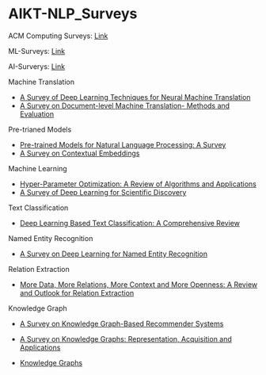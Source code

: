 # AIKT-NLP_Surveys

ACM Computing Surveys: [Link](https://dl.acm.org/journal/csur)

ML-Surveys: [Link](https://github.com/eugeneyan/ml-surveys)

AI-Surverys: [Link](https://github.com/KaiyuanGao/AI-Surveys)

Machine Translation

  - [A Survey of Deep Learning Techniques for Neural Machine Translation](https://arxiv.org/abs/2002.07526)
- [A Survey on Document-level Machine Translation- Methods and Evaluation](https://arxiv.org/abs/1912.08494)

Pre-trianed Models

- [Pre-trained Models for Natural Language Processing: A Survey](https://arxiv.org/abs/2003.08271)
- [A Survey on Contextual Embeddings](https://arxiv.org/abs/2003.07278)

Machine Learning

- [Hyper-Parameter Optimization: A Review of Algorithms and Applications](https://arxiv.org/abs/2003.05689)
- [A Survey of Deep Learning for Scientific Discovery](https://arxiv.org/abs/2003.11755)

Text Classification

- [Deep Learning Based Text Classification: A Comprehensive Review](https://arxiv.org/abs/2004.03705)

Named Entity Recognition

- [A Survey on Deep Learning for Named Entity Recognition](https://arxiv.org/abs/1812.09449)

Relation Extraction

- [More Data, More Relations, More Context and More Openness: A Review and Outlook for Relation Extraction](https://arxiv.org/abs/2004.03186)

Knowledge Graph

- [A Survey on Knowledge Graph-Based Recommender Systems](https://arxiv.org/abs/2003.00911)

- [A Survey on Knowledge Graphs: Representation, Acquisition and Applications](https://arxiv.org/abs/2002.00388)
- [Knowledge Graphs](https://arxiv.org/abs/2003.02320v2)

